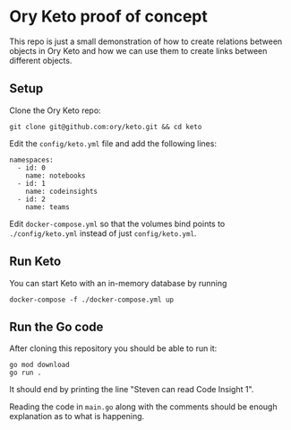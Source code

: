 # Ory Keto proof of concept

This repo is just a small demonstration of how to create relations between objects in Ory Keto and how we can
use them to create links between different objects.

## Setup

Clone the Ory Keto repo:

```git clone git@github.com:ory/keto.git && cd keto```

Edit the `config/keto.yml` file and add the following lines:

```
namespaces:
  - id: 0
    name: notebooks
  - id: 1
    name: codeinsights
  - id: 2
    name: teams
```

Edit `docker-compose.yml` so that the volumes bind points to `./config/keto.yml` instead of just `config/keto.yml`.

## Run Keto

You can start Keto with an in-memory database by running

```docker-compose -f ./docker-compose.yml up```

## Run the Go code

After cloning this repository you should be able to run it:

```
go mod download
go run .
```

It should end by printing the line "Steven can read Code Insight 1".

Reading the code in `main.go` along with the comments should be enough explanation as to what is happening.
